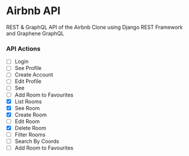 # Airbnb API

REST & GraphQL API of the Airbnb Clone using Django REST Framework and Graphene GraphQL

### API Actions

- [ ] Login
- [ ] See Profile
- [ ] Create Account
- [ ] Edit Profile
- [ ] See
- [ ] Add Room to Favourites
- [x] List Rooms
- [x] See Room
- [x] Create Room
- [ ] Edit Room
- [x] Delete Room
- [ ] Filter Rooms
- [ ] Search By Coords
- [ ] Add Room to Favourites
